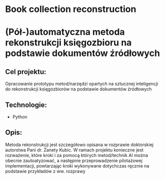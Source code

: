 ﻿# Book collection reconstruction

# (Pół-)automatyczna metoda rekonstrukcji księgozbioru na podstawie dokumentów źródłowych

## Cel projektu:
Opracowanie prototypu metod/narzędzi opartych na sztucznej inteligencji do rekonstrukcji księgozbiorów na podstawie dokumentów źródłowych

## Technologie:
- Python

## Opis:
Metoda rekonstrukcji jest szczegółowo opisana w rozprawie doktorskiej autorstwa Pani dr. Żanety Kubic.
W ramach projektu konieczne jest rozważenie, które kroki i za pomocą których metod/technik AI można obecnie zautoatyzować, a następnie przeprowadzenie pilotażowej implementacji, powtarzając kroki wykonywane dotychczas ręcznie na podstawie przykładów z ww. rozprawy